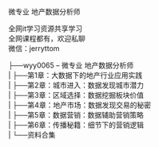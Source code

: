 微专业 地产数据分析师

全网it学习资源共享学习<br>全网课程都有，欢迎私聊<br>微信：jerryttom<br>

├──wyy0065 – 微专业 地产数据分析师<br> | ├──第1章：大数据下的地产行业应用实践<br> | ├──第2章：城市进入：数据发现城市潜力<br> | ├──第3章：区域选择：数据挖掘板块价值<br> | ├──第4章：地产市场：数据发现交易的秘密<br> | ├──第5章：数据营销：数据辅助营销策略<br> | ├──第6章：传播秘籍：细节下的营销逻辑<br> | └──资料合集